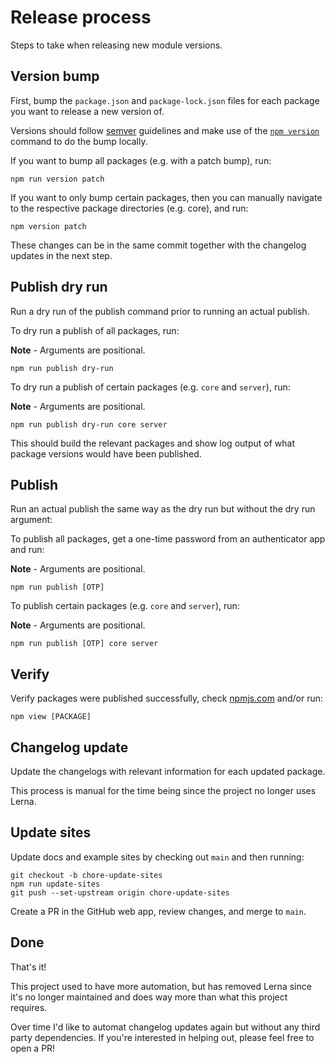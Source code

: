 # Release process

Steps to take when releasing new module versions.

## Version bump

First, bump the `package.json` and `package-lock.json` files for each package
you want to release a new version of.

Versions should follow [semver](https://semver.org) guidelines and make use of
the [`npm version`](https://docs.npmjs.com/cli/v8/commands/npm-version) command to do the bump locally.

If you want to bump all packages (e.g. with a patch bump), run:

```
npm run version patch
```

If you want to only bump certain packages, then you can manually navigate to the respective package directories (e.g. core), and run:

```
npm version patch
```

These changes can be in the same commit together with the changelog updates in the next step.

## Publish dry run

Run a dry run of the publish command prior to running an actual publish.

To dry run a publish of all packages, run:

**Note** - Arguments are positional.

```
npm run publish dry-run
```

To dry run a publish of certain packages (e.g. `core` and `server`), run:

**Note** - Arguments are positional.

```
npm run publish dry-run core server
```

This should build the relevant packages and show log output of what package versions would have been published.

## Publish

Run an actual publish the same way as the dry run but without the dry run argument:

To publish all packages, get a one-time password from an authenticator app and run:

**Note** - Arguments are positional.

```
npm run publish [OTP]
```

To publish certain packages (e.g. `core` and `server`), run:

**Note** - Arguments are positional.

```
npm run publish [OTP] core server
```

## Verify

Verify packages were published successfully, check [npmjs.com](https://www.npmjs.com) and/or run:

```
npm view [PACKAGE]
```

## Changelog update

Update the changelogs with relevant information for each updated package.

This process is manual for the time being since the project no longer uses Lerna.

## Update sites

Update docs and example sites by checking out `main` and then running:

```
git checkout -b chore-update-sites
npm run update-sites
git push --set-upstream origin chore-update-sites
```

Create a PR in the GitHub web app, review changes, and merge to `main`.

## Done

That's it!

This project used to have more automation, but has removed Lerna since it's no longer maintained and does way more than what this project requires.

Over time I'd like to automat changelog updates again but without any third party dependencies. If you're interested in helping out, please feel free to open a PR!
